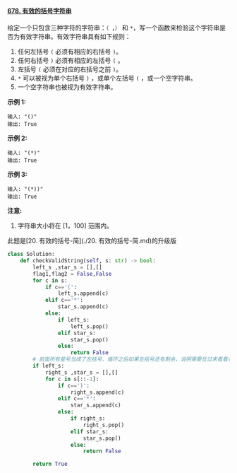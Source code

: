 #### [678. 有效的括号字符串](https://leetcode-cn.com/problems/valid-parenthesis-string/)

给定一个只包含三种字符的字符串：`（ `，`）` 和 `*`，写一个函数来检验这个字符串是否为有效字符串。有效字符串具有如下规则：

1. 任何左括号 `(` 必须有相应的右括号 `)`。
2. 任何右括号 `)` 必须有相应的左括号 `(` 。
3. 左括号 `(` 必须在对应的右括号之前 `)`。
4. `*` 可以被视为单个右括号 `)` ，或单个左括号 `(` ，或一个空字符串。
5. 一个空字符串也被视为有效字符串。

**示例 1:**

```
输入: "()"
输出: True
```

**示例 2:**

```
输入: "(*)"
输出: True
```

**示例 3:**

```
输入: "(*))"
输出: True
```

**注意:**

1. 字符串大小将在 [1，100] 范围内。

此题是[20. 有效的括号-简](./20. 有效的括号-简.md)的升级版

```python
class Solution:
    def checkValidString(self, s: str) -> bool:
        left_s ,star_s = [],[]
        flag1,flag2 = False,False
        for c in s:
            if c=='(':
                left_s.append(c)
            elif c=='*':
                star_s.append(c)
            else:
                if left_s:
                    left_s.pop()
                elif star_s:
                    star_s.pop()
                else:
                    return False
        # 前面所有星号当成了左括号，循环之后如果左括号还有剩余，说明需要反过来看看右括号够不够
        if left_s:
            right_s ,star_s = [],[]
            for c in s[::-1]:
                if c==')':
                    right_s.append(c)
                elif c=='*':
                    star_s.append(c)
                else:
                    if right_s:
                        right_s.pop()
                    elif star_s:
                        star_s.pop()
                    else:
                        return False

        return True
```



